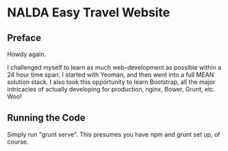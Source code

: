 NALDA Easy Travel Website
=======================

Preface
----------
Howdy again.

I challenged myself to learn as much web-development as possible within a 24 hour time span. I started with Yeoman, and then went into a full MEAN solution stack. I also took this opportunity to learn Bootstrap, all the major intricacies of actually developing for production, nginx, Bower, Grunt, etc. Woo!

Running the Code
--------------
Simply run "grunt serve". This presumes you have npm and grunt set up, of course.
